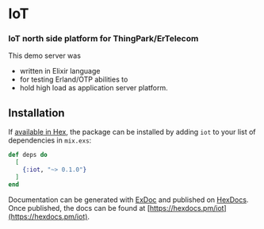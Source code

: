 # IoT
### IoT north side platform for ThingPark/ErTelecom

This demo server was 
- written in Elixir language 
- for testing Erland/OTP abilities to 
- hold high load as application server platform. 

## Installation

If [available in Hex](https://hex.pm/docs/publish), the package can be installed
by adding `iot` to your list of dependencies in `mix.exs`:

```elixir
def deps do
  [
    {:iot, "~> 0.1.0"}
  ]
end
```

Documentation can be generated with [ExDoc](https://github.com/elixir-lang/ex_doc)
and published on [HexDocs](https://hexdocs.pm). Once published, the docs can
be found at [https://hexdocs.pm/iot](https://hexdocs.pm/iot).

